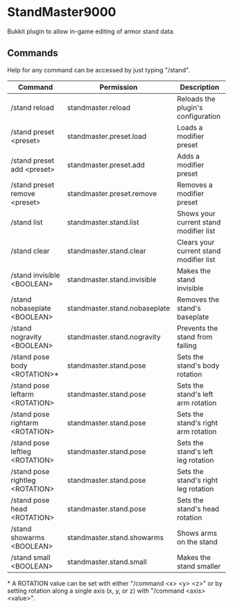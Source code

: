 # StandMaster9000
Bukkit plugin to allow in-game editing of armor stand data.

## Commands
Help for any command can be accessed by just typing "/stand".

| Command                           | Permission                    | Description                             |
| --------------------------------- | ----------------------------- | --------------------------------------- |
| /stand reload                     | standmaster.reload            | Reloads the plugin's configuration      |
| /stand preset \<preset\>          | standmaster.preset.load       | Loads a modifier preset                 |
| /stand preset add \<preset\>      | standmaster.preset.add        | Adds a modifier preset                  |
| /stand preset remove \<preset\>   | standmaster.preset.remove     | Removes a modifier preset               |
| /stand list                       | standmaster.stand.list        | Shows your current stand modifier list  |
| /stand clear                      | standmaster.stand.clear       | Clears your current stand modifier list |
| /stand invisible \<BOOLEAN\>      | standmaster.stand.invisible   | Makes the stand invisible               |
| /stand nobaseplate \<BOOLEAN\>    | standmaster.stand.nobaseplate | Removes the stand's baseplate           |
| /stand nogravity \<BOOLEAN\>      | standmaster.stand.nogravity   | Prevents the stand from falling         |
| /stand pose body \<ROTATION\>*    | standmaster.stand.pose        | Sets the stand's body rotation          |
| /stand pose leftarm \<ROTATION\>  | standmaster.stand.pose        | Sets the stand's left arm rotation      |
| /stand pose rightarm \<ROTATION\> | standmaster.stand.pose        | Sets the stand's right arm rotation     |
| /stand pose leftleg \<ROTATION\>  | standmaster.stand.pose        | Sets the stand's left leg rotation      |
| /stand pose rightleg \<ROTATION\> | standmaster.stand.pose        | Sets the stand's right leg rotation     |
| /stand pose head \<ROTATION\>     | standmaster.stand.pose        | Sets the stand's head rotation          |
| /stand showarms \<BOOLEAN\>       | standmaster.stand.showarms    | Shows arms on the stand                 |
| /stand small \<BOOLEAN\>          | standmaster.stand.small       | Makes the stand smaller                 |
\* A ROTATION value can be set with either "/command \<x\> \<y\> \<z\>" or by setting rotation along a single axis (x, y, or z) with "/command \<axis\> \<value\>".
